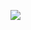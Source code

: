 <a align="center" href= "https://discord.com/users/925826706814668831"><img align="center" src="https://lanyard-profile-readme.vercel.app/api/925826706814668831?bg=00000000" /></a>
